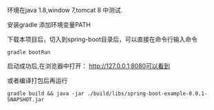 环境在java 1.8,window 7,tomcat 8 中测试.

安装gradle 添加环境变量PATH

下载本项目后，切入到spring-boot目录后，可以直接在命令行输入命令

```
gradle bootRun
```
启动成功后,在浏览器中打开： http://127.0.0.1:8080可以看到

或者编译打包后再运行

```
gradle build && java -jar ./build/libs/spring-boot-example-0.0.1-SNAPSHOT.jar

```
